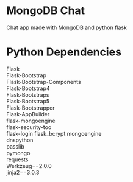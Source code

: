 # MongoDB Chat
Chat app made with MongoDB and python flask

# Python Dependencies
Flask  
Flask-Bootstrap  
Flask-Bootstrap-Components  
Flask-Bootstrap4  
Flask-Bootstraps  
Flask-Bootstrap5  
Flask-Bootstrapper  
Flask-AppBuilder  
flask-mongoengine  
flask-security-too  
flask-login
flask_bcrypt
mongoengine  
dnspython  
passlib  
pymongo  
requests  
Werkzeug==2.0.0  
jinja2==3.0.3  
